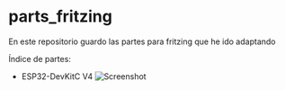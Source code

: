 # parts_fritzing
En este repositorio guardo las partes para fritzing que he ido adaptando

Índice de partes:
- ESP32-DevKitC V4
![Screenshot](https://github.com/vi1004t/parts_fritzing/blob/main/ESP32-DevKitC%20V4.svg?raw=true)
